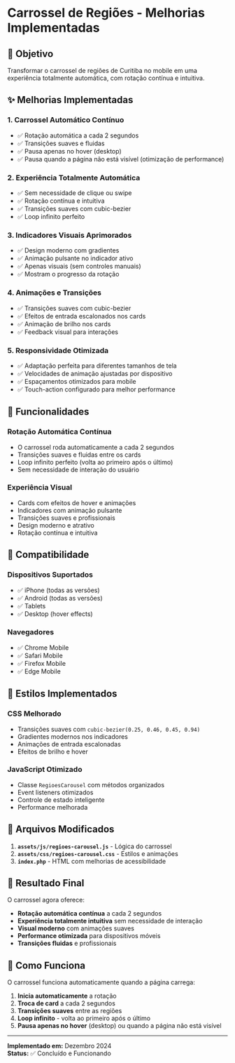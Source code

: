# Carrossel de Regiões - Melhorias Implementadas

## 🎯 Objetivo
Transformar o carrossel de regiões de Curitiba no mobile em uma experiência totalmente automática, com rotação contínua e intuitiva.

## ✨ Melhorias Implementadas

### 1. **Carrossel Automático Contínuo**
- ✅ Rotação automática a cada 2 segundos
- ✅ Transições suaves e fluidas
- ✅ Pausa apenas no hover (desktop)
- ✅ Pausa quando a página não está visível (otimização de performance)

### 2. **Experiência Totalmente Automática**
- ✅ Sem necessidade de clique ou swipe
- ✅ Rotação contínua e intuitiva
- ✅ Transições suaves com cubic-bezier
- ✅ Loop infinito perfeito

### 3. **Indicadores Visuais Aprimorados**
- ✅ Design moderno com gradientes
- ✅ Animação pulsante no indicador ativo
- ✅ Apenas visuais (sem controles manuais)
- ✅ Mostram o progresso da rotação

### 4. **Animações e Transições**
- ✅ Transições suaves com cubic-bezier
- ✅ Efeitos de entrada escalonados nos cards
- ✅ Animação de brilho nos cards
- ✅ Feedback visual para interações

### 5. **Responsividade Otimizada**
- ✅ Adaptação perfeita para diferentes tamanhos de tela
- ✅ Velocidades de animação ajustadas por dispositivo
- ✅ Espaçamentos otimizados para mobile
- ✅ Touch-action configurado para melhor performance

## 🚀 Funcionalidades

### **Rotação Automática Contínua**
- O carrossel roda automaticamente a cada 2 segundos
- Transições suaves e fluidas entre os cards
- Loop infinito perfeito (volta ao primeiro após o último)
- Sem necessidade de interação do usuário

### **Experiência Visual**
- Cards com efeitos de hover e animações
- Indicadores com animação pulsante
- Transições suaves e profissionais
- Design moderno e atrativo
- Rotação contínua e intuitiva

## 📱 Compatibilidade

### **Dispositivos Suportados**
- ✅ iPhone (todas as versões)
- ✅ Android (todas as versões)
- ✅ Tablets
- ✅ Desktop (hover effects)

### **Navegadores**
- ✅ Chrome Mobile
- ✅ Safari Mobile
- ✅ Firefox Mobile
- ✅ Edge Mobile

## 🎨 Estilos Implementados

### **CSS Melhorado**
- Transições suaves com `cubic-bezier(0.25, 0.46, 0.45, 0.94)`
- Gradientes modernos nos indicadores
- Animações de entrada escalonadas
- Efeitos de brilho e hover

### **JavaScript Otimizado**
- Classe `RegioesCarousel` com métodos organizados
- Event listeners otimizados
- Controle de estado inteligente
- Performance melhorada

## 🔧 Arquivos Modificados

1. **`assets/js/regioes-carousel.js`** - Lógica do carrossel
2. **`assets/css/regioes-carousel.css`** - Estilos e animações
3. **`index.php`** - HTML com melhorias de acessibilidade

## 🎯 Resultado Final

O carrossel agora oferece:
- **Rotação automática contínua** a cada 2 segundos
- **Experiência totalmente intuitiva** sem necessidade de interação
- **Visual moderno** com animações suaves
- **Performance otimizada** para dispositivos móveis
- **Transições fluidas** e profissionais

## 🚀 Como Funciona

O carrossel funciona automaticamente quando a página carrega:
1. **Inicia automaticamente** a rotação
2. **Troca de card** a cada 2 segundos
3. **Transições suaves** entre as regiões
4. **Loop infinito** - volta ao primeiro após o último
5. **Pausa apenas no hover** (desktop) ou quando a página não está visível

---

**Implementado em:** Dezembro 2024  
**Status:** ✅ Concluído e Funcionando
